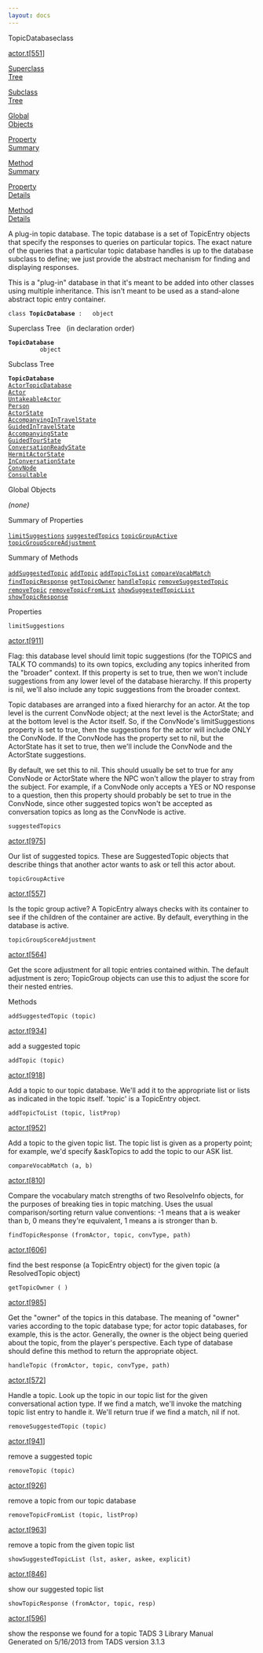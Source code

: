 ```yaml
---
layout: docs
---
```

<span class="title">TopicDatabase</span><span class="type">class</span>

[actor.t](../file/actor.t.html)\[[551](../source/actor.t.html#551)\]

[Superclass  
Tree](#_SuperClassTree_)

[Subclass  
Tree](#_SubClassTree_)

[Global  
Objects](#_ObjectSummary_)

[Property  
Summary](#_PropSummary_)

[Method  
Summary](#_MethodSummary_)

[Property  
Details](#_Properties_)

[Method  
Details](#_Methods_)



A plug-in topic database. The topic database is a set of TopicEntry
objects that specify the responses to queries on particular topics. The
exact nature of the queries that a particular topic database handles is
up to the database subclass to define; we just provide the abstract
mechanism for finding and displaying responses.

This is a "plug-in" database in that it's meant to be added into other
classes using multiple inheritance. This isn't meant to be used as a
stand-alone abstract topic entry container.

`class `**`TopicDatabase`**` :   object`



<span id="_SuperClassTree_"></span>



<span class="hdln">Superclass Tree</span>   (in declaration order)



**`TopicDatabase`**  
`         object`  
<span id="_SubClassTree_"></span>



<span class="hdln">Subclass Tree</span>  



**`TopicDatabase`**  
[`ActorTopicDatabase`](../object/ActorTopicDatabase.html)  
[`Actor`](../object/Actor.html)  
[`UntakeableActor`](../object/UntakeableActor.html)  
[`Person`](../object/Person.html)  
[`ActorState`](../object/ActorState.html)  
[`AccompanyingInTravelState`](../object/AccompanyingInTravelState.html)  
[`GuidedInTravelState`](../object/GuidedInTravelState.html)  
[`AccompanyingState`](../object/AccompanyingState.html)  
[`GuidedTourState`](../object/GuidedTourState.html)  
[`ConversationReadyState`](../object/ConversationReadyState.html)  
[`HermitActorState`](../object/HermitActorState.html)  
[`InConversationState`](../object/InConversationState.html)  
[`ConvNode`](../object/ConvNode.html)  
[`Consultable`](../object/Consultable.html)  
<span id="_ObjectSummary_"></span>



<span class="hdln">Global Objects</span>  



*(none)* <span id="_PropSummary_"></span>



<span class="hdln">Summary of Properties</span>  



[`limitSuggestions`](#limitSuggestions) [`suggestedTopics`](#suggestedTopics) [`topicGroupActive`](#topicGroupActive) [`topicGroupScoreAdjustment`](#topicGroupScoreAdjustment)

<span id="_MethodSummary_"></span>



<span class="hdln">Summary of Methods</span>  



[`addSuggestedTopic`](#addSuggestedTopic) [`addTopic`](#addTopic) [`addTopicToList`](#addTopicToList) [`compareVocabMatch`](#compareVocabMatch) [`findTopicResponse`](#findTopicResponse) [`getTopicOwner`](#getTopicOwner) [`handleTopic`](#handleTopic) [`removeSuggestedTopic`](#removeSuggestedTopic) [`removeTopic`](#removeTopic) [`removeTopicFromList`](#removeTopicFromList) [`showSuggestedTopicList`](#showSuggestedTopicList) [`showTopicResponse`](#showTopicResponse)

<span id="_Properties_"></span>



<span class="hdln">Properties</span>  



<span id="limitSuggestions"></span>

`limitSuggestions`

[actor.t](../file/actor.t.html)\[[911](../source/actor.t.html#911)\]



Flag: this database level should limit topic suggestions (for the TOPICS
and TALK TO commands) to its own topics, excluding any topics inherited
from the "broader" context. If this property is set to true, then we
won't include suggestions from any lower level of the database
hierarchy. If this property is nil, we'll also include any topic
suggestions from the broader context.

Topic databases are arranged into a fixed hierarchy for an actor. At the
top level is the current ConvNode object; at the next level is the
ActorState; and at the bottom level is the Actor itself. So, if the
ConvNode's limitSuggestions property is set to true, then the
suggestions for the actor will include ONLY the ConvNode. If the
ConvNode has the property set to nil, but the ActorState has it set to
true, then we'll include the ConvNode and the ActorState suggestions.

By default, we set this to nil. This should usually be set to true for
any ConvNode or ActorState where the NPC won't allow the player to stray
from the subject. For example, if a ConvNode only accepts a YES or NO
response to a question, then this property should probably be set to
true in the ConvNode, since other suggested topics won't be accepted as
conversation topics as long as the ConvNode is active.



<span id="suggestedTopics"></span>

`suggestedTopics`

[actor.t](../file/actor.t.html)\[[975](../source/actor.t.html#975)\]



Our list of suggested topics. These are SuggestedTopic objects that
describe things that another actor wants to ask or tell this actor
about.



<span id="topicGroupActive"></span>

`topicGroupActive`

[actor.t](../file/actor.t.html)\[[557](../source/actor.t.html#557)\]



Is the topic group active? A TopicEntry always checks with its container
to see if the children of the container are active. By default,
everything in the database is active.



<span id="topicGroupScoreAdjustment"></span>

`topicGroupScoreAdjustment`

[actor.t](../file/actor.t.html)\[[564](../source/actor.t.html#564)\]



Get the score adjustment for all topic entries contained within. The
default adjustment is zero; TopicGroup objects can use this to adjust
the score for their nested entries.



<span id="_Methods_"></span>



<span class="hdln">Methods</span>  



<span id="addSuggestedTopic"></span>

`addSuggestedTopic (topic)`

[actor.t](../file/actor.t.html)\[[934](../source/actor.t.html#934)\]



add a suggested topic



<span id="addTopic"></span>

`addTopic (topic)`

[actor.t](../file/actor.t.html)\[[918](../source/actor.t.html#918)\]



Add a topic to our topic database. We'll add it to the appropriate list
or lists as indicated in the topic itself. 'topic' is a TopicEntry
object.



<span id="addTopicToList"></span>

`addTopicToList (topic, listProp)`

[actor.t](../file/actor.t.html)\[[952](../source/actor.t.html#952)\]



Add a topic to the given topic list. The topic list is given as a
property point; for example, we'd specify &askTopics to add the topic to
our ASK list.



<span id="compareVocabMatch"></span>

`compareVocabMatch (a, b)`

[actor.t](../file/actor.t.html)\[[810](../source/actor.t.html#810)\]



Compare the vocabulary match strengths of two ResolveInfo objects, for
the purposes of breaking ties in topic matching. Uses the usual
comparison/sorting return value conventions: -1 means that a is weaker
than b, 0 means they're equivalent, 1 means a is stronger than b.



<span id="findTopicResponse"></span>

`findTopicResponse (fromActor, topic, convType, path)`

[actor.t](../file/actor.t.html)\[[606](../source/actor.t.html#606)\]



find the best response (a TopicEntry object) for the given topic (a
ResolvedTopic object)



<span id="getTopicOwner"></span>

`getTopicOwner ( )`

[actor.t](../file/actor.t.html)\[[985](../source/actor.t.html#985)\]



Get the "owner" of the topics in this database. The meaning of "owner"
varies according to the topic database type; for actor topic databases,
for example, this is the actor. Generally, the owner is the object being
queried about the topic, from the player's perspective. Each type of
database should define this method to return the appropriate object.



<span id="handleTopic"></span>

`handleTopic (fromActor, topic, convType, path)`

[actor.t](../file/actor.t.html)\[[572](../source/actor.t.html#572)\]



Handle a topic. Look up the topic in our topic list for the given
conversational action type. If we find a match, we'll invoke the
matching topic list entry to handle it. We'll return true if we find a
match, nil if not.



<span id="removeSuggestedTopic"></span>

`removeSuggestedTopic (topic)`

[actor.t](../file/actor.t.html)\[[941](../source/actor.t.html#941)\]



remove a suggested topic



<span id="removeTopic"></span>

`removeTopic (topic)`

[actor.t](../file/actor.t.html)\[[926](../source/actor.t.html#926)\]



remove a topic from our topic database



<span id="removeTopicFromList"></span>

`removeTopicFromList (topic, listProp)`

[actor.t](../file/actor.t.html)\[[963](../source/actor.t.html#963)\]



remove a topic from the given topic list



<span id="showSuggestedTopicList"></span>

`showSuggestedTopicList (lst, asker, askee, explicit)`

[actor.t](../file/actor.t.html)\[[846](../source/actor.t.html#846)\]



show our suggested topic list



<span id="showTopicResponse"></span>

`showTopicResponse (fromActor, topic, resp)`

[actor.t](../file/actor.t.html)\[[596](../source/actor.t.html#596)\]



show the response we found for a topic
TADS 3 Library Manual  
Generated on 5/16/2013 from TADS version 3.1.3


